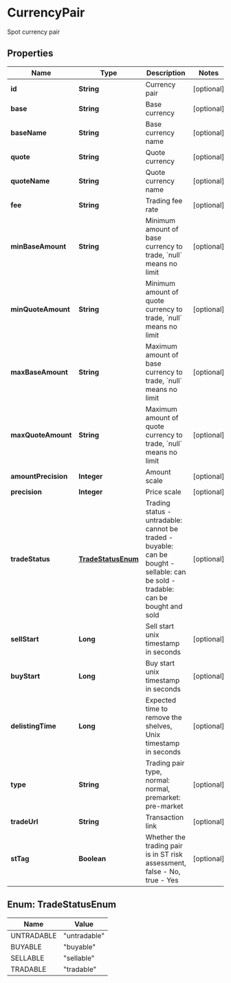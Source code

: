 
# CurrencyPair

Spot currency pair

## Properties

Name | Type | Description | Notes
------------ | ------------- | ------------- | -------------
**id** | **String** | Currency pair |  [optional]
**base** | **String** | Base currency |  [optional]
**baseName** | **String** | Base currency name |  [optional]
**quote** | **String** | Quote currency |  [optional]
**quoteName** | **String** | Quote currency name |  [optional]
**fee** | **String** | Trading fee rate |  [optional]
**minBaseAmount** | **String** | Minimum amount of base currency to trade, &#x60;null&#x60; means no limit |  [optional]
**minQuoteAmount** | **String** | Minimum amount of quote currency to trade, &#x60;null&#x60; means no limit |  [optional]
**maxBaseAmount** | **String** | Maximum amount of base currency to trade, &#x60;null&#x60; means no limit |  [optional]
**maxQuoteAmount** | **String** | Maximum amount of quote currency to trade, &#x60;null&#x60; means no limit |  [optional]
**amountPrecision** | **Integer** | Amount scale |  [optional]
**precision** | **Integer** | Price scale |  [optional]
**tradeStatus** | [**TradeStatusEnum**](#TradeStatusEnum) | Trading status  - untradable: cannot be traded - buyable: can be bought - sellable: can be sold - tradable: can be bought and sold |  [optional]
**sellStart** | **Long** | Sell start unix timestamp in seconds |  [optional]
**buyStart** | **Long** | Buy start unix timestamp in seconds |  [optional]
**delistingTime** | **Long** | Expected time to remove the shelves, Unix timestamp in seconds |  [optional]
**type** | **String** | Trading pair type, normal: normal, premarket: pre-market |  [optional]
**tradeUrl** | **String** | Transaction link |  [optional]
**stTag** | **Boolean** | Whether the trading pair is in ST risk assessment, false - No, true - Yes |  [optional]

## Enum: TradeStatusEnum

Name | Value
---- | -----
UNTRADABLE | &quot;untradable&quot;
BUYABLE | &quot;buyable&quot;
SELLABLE | &quot;sellable&quot;
TRADABLE | &quot;tradable&quot;

